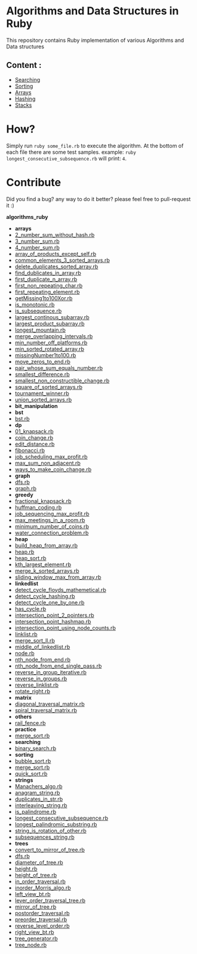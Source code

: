 # Algorithms and Data Structures in Ruby

This repository contains Ruby implementation of various Algorithms and Data structures

## Content :
* [Searching](#searching)
* [Sorting](#sorting)
* [Arrays](#arrays)
* [Hashing](#hashing)
* [Stacks](#stacks)



# How?
Simply run `ruby some_file.rb` to execute the algorithm. At the bottom of each file there are some test samples.
example: `ruby longest_consecutive_subsequence.rb` will print:
`4`.

# Contribute
Did you find a bug? any way to do it better? please feel free to pull-request it :)



__algorithms\_ruby__
- __arrays__
 - [2\_number\_sum\_without\_hash.rb](arrays/2_number_sum_without_hash.rb)
 - [3\_number\_sum.rb](arrays/3_number_sum.rb)
 - [4\_number\_sum.rb](arrays/4_number_sum.rb)
 - [array\_of\_products\_except\_self.rb](arrays/array_of_products_except_self.rb)
 - [common\_elements\_3\_sorted\_arrays.rb](arrays/common_elements_3_sorted_arrays.rb)
 - [delete\_duplicates\_sorted\_array.rb](arrays/delete_duplicates_sorted_array.rb)
 - [find\_dublicates\_in\_array.rb](arrays/find_dublicates_in_array.rb)
 - [first\_duplicate\_n\_array.rb](arrays/first_duplicate_n_array.rb)
 - [first\_non\_repeating\_char.rb](arrays/first_non_repeating_char.rb)
 - [first\_repeating\_element.rb](arrays/first_repeating_element.rb)
 - [getMissing1to100Xor.rb](arrays/getMissing1to100Xor.rb)
 - [is\_monotonic.rb](arrays/is_monotonic.rb)
 - [is\_subsequence.rb](arrays/is_subsequence.rb)
 - [largest\_continous\_subarray.rb](arrays/largest_continous_subarray.rb)
 - [largest\_product\_subarray.rb](arrays/largest_product_subarray.rb)
 - [longest\_mountain.rb](arrays/longest_mountain.rb)
 - [merge\_overlapping\_intervals.rb](arrays/merge_overlapping_intervals.rb)
 - [min\_number\_off\_platforms.rb](arrays/min_number_off_platforms.rb)
 - [min\_sorted\_rotated\_array.rb](arrays/min_sorted_rotated_array.rb)
 - [missingNumber1to100.rb](arrays/missingNumber1to100.rb)
 - [move\_zeros\_to\_end.rb](arrays/move_zeros_to_end.rb)
 - [pair\_whose\_sum\_equals\_number.rb](arrays/pair_whose_sum_equals_number.rb)
 - [smallest\_difference.rb](arrays/smallest_difference.rb)
 - [smallest\_non\_constructible\_change.rb](arrays/smallest_non_constructible_change.rb)
 - [square\_of\_sorted\_arrays.rb](arrays/square_of_sorted_arrays.rb)
 - [tournament\_winner.rb](arrays/tournament_winner.rb)
 - [union\_sorted\_arrays.rb](arrays/union_sorted_arrays.rb)
- __bit\_manipulation__
- __bst__
 - [bst.rb](bst/bst.rb)
- __dp__
 - [01\_knapsack.rb](dp/01_knapsack.rb)
 - [coin\_change.rb](dp/coin_change.rb)
 - [edit\_distance.rb](dp/edit_distance.rb)
 - [fibonacci.rb](dp/fibonacci.rb)
 - [job\_scheduling\_max\_profit.rb](dp/job_scheduling_max_profit.rb)
 - [max\_sum\_non\_adjacent.rb](dp/max_sum_non_adjacent.rb)
 - [ways\_to\_make\_coin\_change.rb](dp/ways_to_make_coin_change.rb)
- __graph__
 - [dfs.rb](graph/dfs.rb)
 - [graph.rb](graph/graph.rb)
- __greedy__
 - [fractional\_knapsack.rb](greedy/fractional_knapsack.rb)
 - [huffman\_coding.rb](greedy/huffman_coding.rb)
 - [job\_sequencing\_max\_profit.rb](greedy/job_sequencing_max_profit.rb)
 - [max\_meetings\_in\_a\_room.rb](greedy/max_meetings_in_a_room.rb)
 - [minimum\_number\_of\_coins.rb](greedy/minimum_number_of_coins.rb)
 - [water\_connection\_problem.rb](greedy/water_connection_problem.rb)
- __heap__
 - [build\_heap\_from\_array.rb](heap/build_heap_from_array.rb)
 - [heap.rb](heap/heap.rb)
 - [heap\_sort.rb](heap/heap_sort.rb)
 - [kth\_largest\_element.rb](heap/kth_largest_element.rb)
 - [merge\_k\_sorted\_arrays.rb](heap/merge_k_sorted_arrays.rb)
 - [sliding\_window\_max\_from\_array.rb](heap/sliding_window_max_from_array.rb)
- __linkedlist__
 - [detect\_cycle\_floyds\_mathemetical.rb](linkedlist/detect_cycle_floyds_mathemetical.rb)
 - [detect\_cycle\_hashing.rb](linkedlist/detect_cycle_hashing.rb)
 - [detect\_cycle\_one\_by\_one.rb](linkedlist/detect_cycle_one_by_one.rb)
 - [has\_cycle.rb](linkedlist/has_cycle.rb)
 - [intersection\_point\_2\_pointers.rb](linkedlist/intersection_point_2_pointers.rb)
 - [intersection\_point\_hashmap.rb](linkedlist/intersection_point_hashmap.rb)
 - [intersection\_point\_using\_node\_counts.rb](linkedlist/intersection_point_using_node_counts.rb)
 - [linklist.rb](linkedlist/linklist.rb)
 - [merge\_sort\_ll.rb](linkedlist/merge_sort_ll.rb)
 - [middle\_of\_linkedlist.rb](linkedlist/middle_of_linkedlist.rb)
 - [node.rb](linkedlist/node.rb)
 - [nth\_node\_from\_end.rb](linkedlist/nth_node_from_end.rb)
 - [nth\_node\_from\_end\_single\_pass.rb](linkedlist/nth_node_from_end_single_pass.rb)
 - [reverse\_in\_group\_iterative.rb](linkedlist/reverse_in_group_iterative.rb)
 - [reverse\_in\_groups.rb](linkedlist/reverse_in_groups.rb)
 - [reverse\_linklist.rb](linkedlist/reverse_linklist.rb)
 - [rotate\_right.rb](linkedlist/rotate_right.rb)
- __matrix__
 - [diagonal\_traversal\_matrix.rb](matrix/diagonal_traversal_matrix.rb)
 - [spiral\_traversal\_matrix.rb](matrix/spiral_traversal_matrix.rb)
- __others__
 - [rail\_fence.rb](others/rail_fence.rb)
- __practice__
 - [merge\_sort.rb](practice/merge_sort.rb)
- __searching__
 - [binary\_search.rb](searching/binary_search.rb)
- __sorting__
 - [bubble\_sort.rb](sorting/bubble_sort.rb)
 - [merge\_sort.rb](sorting/merge_sort.rb)
 - [quick\_sort.rb](sorting/quick_sort.rb)
- __strings__
 - [Manachers\_algo.rb](strings/Manachers_algo.rb)
 - [anagram\_string.rb](strings/anagram_string.rb)
 - [duplicates\_in\_str.rb](strings/duplicates_in_str.rb)
 - [interleaving\_string.rb](strings/interleaving_string.rb)
 - [is\_palindrome.rb](strings/is_palindrome.rb)
 - [longest\_consecutive\_subsequence.rb](strings/longest_consecutive_subsequence.rb)
 - [longest\_palindromic\_substring.rb](strings/longest_palindromic_substring.rb)
 - [string\_is\_rotation\_of\_other.rb](strings/string_is_rotation_of_other.rb)
 - [subsequences\_string.rb](strings/subsequences_string.rb)
- __trees__
 - [convert\_to\_mirror\_of\_tree.rb](trees/convert_to_mirror_of_tree.rb)
 - [dfs.rb](trees/dfs.rb)
 - [diameter\_of\_tree.rb](trees/diameter_of_tree.rb)
 - [height.rb](trees/height.rb)
 - [height\_of\_tree.rb](trees/height_of_tree.rb)
 - [in\_order\_traversal.rb](trees/in_order_traversal.rb)
 - [inorder\_Morris\_algo.rb](trees/inorder_Morris_algo.rb)
 - [left\_view\_bt.rb](trees/left_view_bt.rb)
 - [lever\_order\_traversal\_tree.rb](trees/lever_order_traversal_tree.rb)
 - [mirror\_of\_tree.rb](trees/mirror_of_tree.rb)
 - [postorder\_traversal.rb](trees/postorder_traversal.rb)
 - [preorder\_traversal.rb](trees/preorder_traversal.rb)
 - [reverse\_level\_order.rb](trees/reverse_level_order.rb)
 - [right\_view\_bt.rb](trees/right_view_bt.rb)
 - [tree\_generator.rb](trees/tree_generator.rb)
 - [tree\_node.rb](trees/tree_node.rb)

